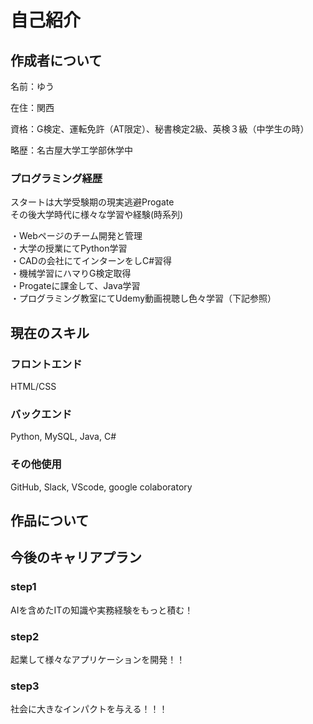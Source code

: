 <h1>自己紹介</h1>
<h2>作成者について</h2>
<p>名前：ゆう</p>
<p>在住：関西</p>
<p>資格：G検定、運転免許（AT限定）、秘書検定2級、英検３級（中学生の時）</p>
<p>略歴：名古屋大学工学部休学中</p>
<h3>プログラミング経歴</h3>
<p>
スタートは大学受験期の現実逃避Progate<br>
その後大学時代に様々な学習や経験(時系列)
</p>
<p>
・Webページのチーム開発と管理<br>
・大学の授業にてPython学習<br>
・CADの会社にてインターンをしC#習得<br>
・機械学習にハマりG検定取得<br>
・Progateに課金して、Java学習<br>
・プログラミング教室にてUdemy動画視聴し色々学習（下記参照）
</p>
<h2>現在のスキル</h2>
<h3>フロントエンド</h3>
HTML/CSS
<h3>バックエンド</h3>
Python, MySQL, Java, C#
<h3>その他使用</h3>
GitHub, Slack, VScode, google colaboratory
<h2>作品について</h2>

<h2>今後のキャリアプラン</h2>

<h3>step1</h3>
AIを含めたITの知識や実務経験をもっと積む！
<h3>step2</h3>
起業して様々なアプリケーションを開発！！
<h3>step3</h3>
社会に大きなインパクトを与える！！！
